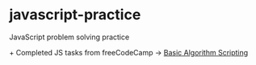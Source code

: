 # javascript-practice
JavaScript problem solving practice

\+ Completed JS tasks from freeCodeCamp -> [Basic Algorithm Scripting](https://github.com/egudkov/freeCodeCamp/tree/master/BasicAlgorithmScripting)
